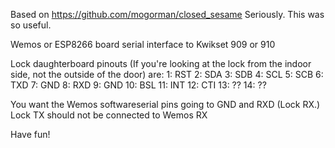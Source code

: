 Based on https://github.com/mogorman/closed_sesame
Seriously. This was so useful.

Wemos or ESP8266 board serial interface to Kwikset 909 or 910

Lock daughterboard pinouts (If you're looking at the lock from the indoor side, not the outside of the door) are:
1: RST  2: SDA  3: SDB  4: SCL  5: SCB  6: TXD  7: GND  8: RXD 9: GND   10: BSL 11: INT 12: CTI 13: ?? 14: ??

You want the Wemos softwareserial pins going to GND and RXD (Lock RX.) Lock TX should not be connected to Wemos RX

Have fun!